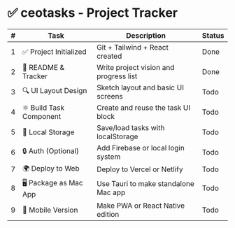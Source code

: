 # ✅ ceotasks - Project Tracker

| # | Task                          | Description                              | Status |
|---|-------------------------------|------------------------------------------|--------|
| 1 | ✅ Project Initialized        | Git + Tailwind + React created            | Done   |
| 2 | 🧾 README & Tracker           | Write project vision and progress list   | Done   |
| 3 | 🔍 UI Layout Design           | Sketch layout and basic UI screens       | Todo   |
| 4 | ⚛️ Build Task Component       | Create and reuse the task UI block       | Todo   |
| 5 | 💾 Local Storage              | Save/load tasks with localStorage        | Todo   |
| 6 | 🔒 Auth (Optional)            | Add Firebase or local login system       | Todo   |
| 7 | 🌍 Deploy to Web              | Deploy to Vercel or Netlify              | Todo   |
| 8 | 🖥️ Package as Mac App         | Use Tauri to make standalone Mac app     | Todo   |
| 9 | 📱 Mobile Version             | Make PWA or React Native edition         | Todo   |

